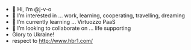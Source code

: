- 👋 Hi, I’m @j-v-o
- 👀 I’m interested in ... work, learning, cooperating, travelling, dreaming 
- 🌱 I’m currently learning ... Virtuozzo PaaS 
- 💞️ I’m looking to collaborate on ... life supporting 
- Glory to Ukraine! 
- respect to http://www.hbr1.com/ 

<!---
j-v-o/j-v-o is a ✨ special ✨ repository because its `README.md` (this file) appears on your GitHub profile.
You can click the Preview link to take a look at your changes.
--->
